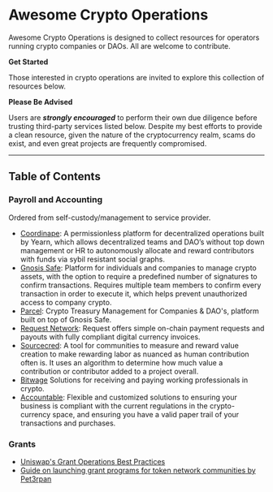 # Awesome Crypto Operations

Awesome Crypto Operations is designed to collect resources for operators running crypto companies or DAOs. All are welcome to contribute.

**Get Started**

Those interested in crypto operations are invited to explore this collection of resources below.

**Please Be Advised**

Users are _**strongly encouraged**_ to perform their own due diligence before trusting third-party services listed below. Despite my best efforts to provide a clean resource, given the nature of the cryptocurrency realm, scams do exist, and even great projects are frequently compromised.

-----

## Table of Contents  

### Payroll and Accounting
Ordered from self-custody/management to service provider.

* [Coordinape](https://coordinape.com/): A permissionless platform for decentralized operations built by Yearn, which allows decentralized teams and DAO’s without top down management or HR to autonomously allocate and reward contributors with funds via sybil resistant social graphs.
* [Gnosis Safe](https://gnosis-safe.io/): Platform for individuals and companies to manage crypto assets, with the option to require a predefined number of signatures to confirm transactions. Requires multiple team members to confirm every transaction in order to execute it, which helps prevent unauthorized access to company crypto.
* [Parcel](https://parcel.money/): Crypto Treasury Management for Companies & DAO's, platform built on top of Gnosis Safe.
* [Request Network](https://request.network/en/): Request offers simple on-chain payment requests and payouts with fully compliant digital currency invoices. 
* [Sourcecred](https://sourcecred.io/): A tool for communities to measure and reward value creation to make rewarding labor as nuanced as human contribution often is. It uses an algorithm to determine how much value a contribution or contributor added to a project overall.
* [Bitwage](https://www.bitwage.com/) Solutions for receiving and paying working professionals in crypto.
* [Accountable](https://accountable.dk/): Flexible and customized solutions to ensuring your business is compliant with the current regulations in the crypto-currency space, and ensuring you have a valid paper trail of your transactions and purchases.


### Grants
* [Uniswap's Grant Operations Best Practices](https://www.notion.so/Best-Practices-wip-957af9bde2624a3d9bf4cbd8b7592116)
* [Guide on launching grant programs for token network communities by Pet3rpan](https://medium.com/1kxnetwork/guide-on-launching-grant-programs-for-token-network-communities-12a2259297bb)
